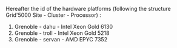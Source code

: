 Hereafter the id of the hardware platforms (following the structure Grid'5000 Site - Cluster - Processor) :

1. Grenoble - dahu - Intel Xeon Gold 6130
2. Grenoble - troll - Intel Xeon Gold 5218
3. Grenoble - servan - AMD EPYC 7352
